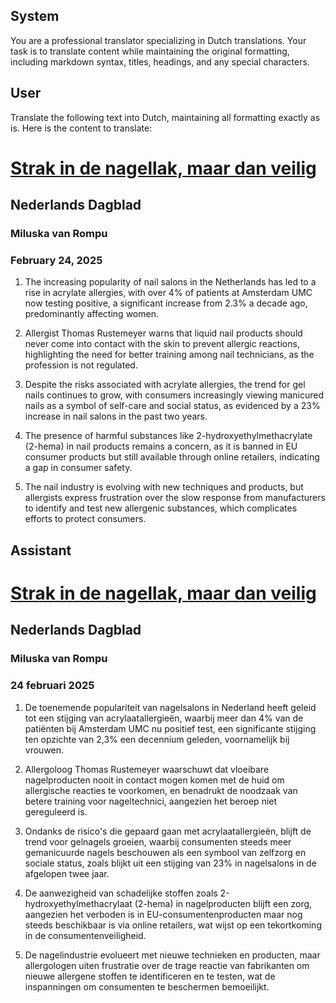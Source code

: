## System

You are a professional translator specializing in Dutch translations. 
Your task is to translate content while maintaining the original formatting, including markdown syntax, 
titles, headings, and any special characters.

## User

Translate the following text into Dutch, maintaining all formatting exactly as is.
Here is the content to translate:
# [Strak in de nagellak, maar dan veilig](https://advance.lexis.com/api/document?collection=news&id=urn:contentItem:6F6B-7WG3-S216-81SR-00000-00&context=1519360)
## Nederlands Dagblad
### Miluska van Rompu
### February 24, 2025

1. The increasing popularity of nail salons in the Netherlands has led to a rise in acrylate allergies, with over 4% of patients at Amsterdam UMC now testing positive, a significant increase from 2.3% a decade ago, predominantly affecting women.

2. Allergist Thomas Rustemeyer warns that liquid nail products should never come into contact with the skin to prevent allergic reactions, highlighting the need for better training among nail technicians, as the profession is not regulated.

3. Despite the risks associated with acrylate allergies, the trend for gel nails continues to grow, with consumers increasingly viewing manicured nails as a symbol of self-care and social status, as evidenced by a 23% increase in nail salons in the past two years.

4. The presence of harmful substances like 2-hydroxyethylmethacrylate (2-hema) in nail products remains a concern, as it is banned in EU consumer products but still available through online retailers, indicating a gap in consumer safety.

5. The nail industry is evolving with new techniques and products, but allergists express frustration over the slow response from manufacturers to identify and test new allergenic substances, which complicates efforts to protect consumers.

## Assistant

# [Strak in de nagellak, maar dan veilig](https://advance.lexis.com/api/document?collection=news&id=urn:contentItem:6F6B-7WG3-S216-81SR-00000-00&context=1519360)
## Nederlands Dagblad
### Miluska van Rompu
### 24 februari 2025

1. De toenemende populariteit van nagelsalons in Nederland heeft geleid tot een stijging van acrylaatallergieën, waarbij meer dan 4% van de patiënten bij Amsterdam UMC nu positief test, een significante stijging ten opzichte van 2,3% een decennium geleden, voornamelijk bij vrouwen.

2. Allergoloog Thomas Rustemeyer waarschuwt dat vloeibare nagelproducten nooit in contact mogen komen met de huid om allergische reacties te voorkomen, en benadrukt de noodzaak van betere training voor nageltechnici, aangezien het beroep niet gereguleerd is.

3. Ondanks de risico's die gepaard gaan met acrylaatallergieën, blijft de trend voor gelnagels groeien, waarbij consumenten steeds meer gemanicuurde nagels beschouwen als een symbool van zelfzorg en sociale status, zoals blijkt uit een stijging van 23% in nagelsalons in de afgelopen twee jaar.

4. De aanwezigheid van schadelijke stoffen zoals 2-hydroxyethylmethacrylaat (2-hema) in nagelproducten blijft een zorg, aangezien het verboden is in EU-consumentenproducten maar nog steeds beschikbaar is via online retailers, wat wijst op een tekortkoming in de consumentenveiligheid.

5. De nagelindustrie evolueert met nieuwe technieken en producten, maar allergologen uiten frustratie over de trage reactie van fabrikanten om nieuwe allergene stoffen te identificeren en te testen, wat de inspanningen om consumenten te beschermen bemoeilijkt.

